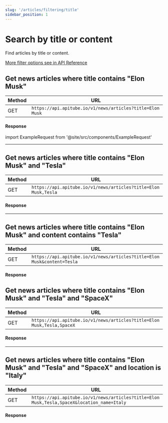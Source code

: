 ```yaml
---
slug: '/articles/filtering/title'
sidebar_position: 1
---
```


# Search by title or content

Find articles by title or content.

[More filter options see in API Reference](/api-reference/get-news-articles)

## Get news articles where title contains "Elon Musk"

| Method | URL                                                   |
|--------|-------------------------------------------------------|
| GET    | `https://api.apitube.io/v1/news/articles?title=Elon Musk` |

#### Response
import ExampleRequest from '@site/src/components/ExampleRequest'

<ExampleRequest url="https://api.apitube.io/v1/news/articles?limit=2&title=Elon Musk"></ExampleRequest>

---

## Get news articles where title contains "Elon Musk" and "Tesla"

| Method | URL                                                         |
|--------|-------------------------------------------------------------|
| GET    | `https://api.apitube.io/v1/news/articles?title=Elon Musk,Tesla` |

#### Response
<ExampleRequest url="https://api.apitube.io/v1/news/articles?limit=2&title=Elon Musk,Tesla"></ExampleRequest>

---

## Get news articles where title contains "Elon Musk" and content contains "Tesla"

| Method | URL                                                                 |
|--------|---------------------------------------------------------------------|
| GET    | `https://api.apitube.io/v1/news/articles?title=Elon Musk&content=Tesla` |

#### Response
<ExampleRequest url="https://api.apitube.io/v1/news/articles?limit=2&title=Elon Musk&content=Tesla"></ExampleRequest>

## Get news articles where title contains "Elon Musk" and "Tesla" and "SpaceX"

| Method | URL                                                                |
|--------|--------------------------------------------------------------------|
| GET    | `https://api.apitube.io/v1/news/articles?title=Elon Musk,Tesla,SpaceX` |

#### Response
<ExampleRequest url="https://api.apitube.io/v1/news/articles?limit=2&title=Elon Musk,Tesla,SpaceX"></ExampleRequest>

---

## Get news articles where title contains "Elon Musk" and "Tesla" and "SpaceX" and location is "Italy"

| Method | URL                                                                                    |
|--------|----------------------------------------------------------------------------------------|
| GET    | `https://api.apitube.io/v1/news/articles?title=Elon Musk,Tesla,SpaceX&location_name=Italy` |

#### Response

<ExampleRequest url="https://api.apitube.io/v1/news/articles?limit=2&title=Elon Musk,Tesla,SpaceX&location_name=Italy"></ExampleRequest>

